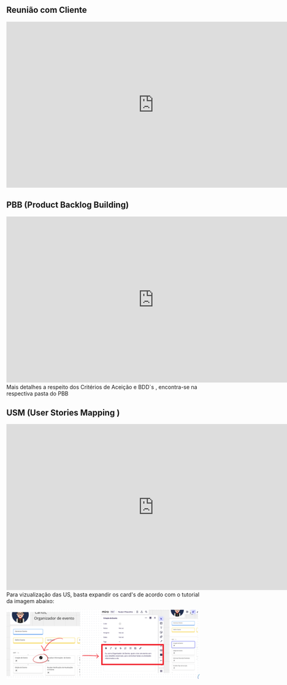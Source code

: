 ## Reunião com Cliente
<iframe width="768" height="432" src="https://www.youtube.com/embed/oaW1fB_jBOE" frameborder="0" scrolling="no" allow="fullscreen; clipboard-read; clipboard-write" allowfullscreen></iframe>

## PBB (Product Backlog Building)

<iframe width="768" height="432" src="https://miro.com/app/board/uXjVMmS3Ge8=/?moveToWidget=3458764569098248326&cot=14" frameborder="0" scrolling="no" allow="fullscreen; clipboard-read; clipboard-write" allowfullscreen></iframe>
Mais detalhes a respeito dos Critérios de Aceição e BDD`s , encontra-se na respectiva pasta do PBB


## USM (User Stories Mapping )
<iframe width="768" height="432" src="https://miro.com/app/board/uXjVMmS3Ge8=/?moveToWidget=3458764570090694472&cot=14" frameborder="0" scrolling="no" allow="fullscreen; clipboard-read; clipboard-write" allowfullscreen></iframe>

<br/>
Para vizualização das US, basta expandir os card's de acordo com o tutorial da imagem abaixo: 

![Alt text](./assets/tutorialUs.png)

